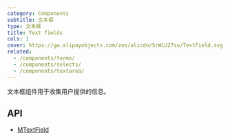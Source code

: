 ```yaml
---
category: Components
subtitle: 文本框
type: 文本框
title: Text fields
cols: 1
cover: https://gw.alipayobjects.com/zos/alicdn/5rWLU27so/TextField.svg
related:
  - /components/forms/
  - /components/selects/
  - /components/textarea/
---
```


文本框组件用于收集用户提供的信息。

## API

- [MTextField](/docs/api/MTextField)